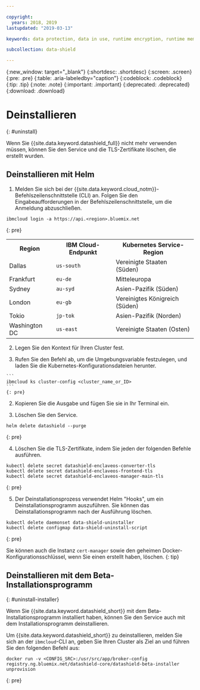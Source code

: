 ```yaml
---

copyright:
  years: 2018, 2019
lastupdated: "2019-03-13"

keywords: data protection, data in use, runtime encryption, runtime memory encryption, encrypted memory, intel sgx, software guard extensions, fortanix runtime encryption

subcollection: data-shield

---
```


{:new_window: target="_blank"}
{:shortdesc: .shortdesc}
{:screen: .screen}
{:pre: .pre}
{:table: .aria-labeledby="caption"}
{:codeblock: .codeblock}
{:tip: .tip}
{:note: .note}
{:important: .important}
{:deprecated: .deprecated}
{:download: .download}

# Deinstallieren
{: #uninstall}

Wenn Sie {{site.data.keyword.datashield_full}} nicht mehr verwenden müssen, können Sie den Service und die TLS-Zertifikate löschen, die erstellt wurden.


## Deinstallieren mit Helm

1. Melden Sie sich bei der {{site.data.keyword.cloud_notm}}-Befehlszeilenschnittstelle (CLI) an. Folgen Sie den Eingabeaufforderungen in der Befehlszeilenschnittstelle, um die Anmeldung abzuschließen.

  ```
  ibmcloud login -a https://api.<region>.bluemix.net
  ```
  {: pre}

  <table>
    <tr>
      <th>Region</th>
      <th>IBM Cloud-Endpunkt</th>
      <th>Kubernetes Service-Region</th>
    </tr>
    <tr>
      <td>Dallas</td>
      <td><code>us-south</code></td>
      <td>Vereinigte Staaten (Süden)</td>
    </tr>
    <tr>
      <td>Frankfurt</td>
      <td><code>eu-de</code></td>
      <td>Mitteleuropa</td>
    </tr>
    <tr>
      <td>Sydney</td>
      <td><code>au-syd</code></td>
      <td>Asien-Pazifik (Süden)</td>
    </tr>
    <tr>
      <td>London</td>
      <td><code>eu-gb</code></td>
      <td>Vereinigtes Königreich (Süden)</td>
    </tr>
    <tr>
      <td>Tokio</td>
      <td><code>jp-tok</code></td>
      <td>Asien-Pazifik (Norden)</td>
    </tr>
    <tr>
      <td>Washington DC</td>
      <td><code>us-east</code></td>
      <td>Vereinigte Staaten (Osten)</td>
    </tr>
  </table>

2. Legen Sie den Kontext für Ihren Cluster fest.

  1. Rufen Sie den Befehl ab, um die Umgebungsvariable festzulegen, und laden Sie die Kubernetes-Konfigurationsdateien herunter.

    ```
    ibmcloud ks cluster-config <cluster_name_or_ID>
    ```
    {: pre}

  2. Kopieren Sie die Ausgabe und fügen Sie sie in Ihr Terminal ein.

3. Löschen Sie den Service.

  ```
  helm delete datashield --purge
  ```
  {: pre}

4. Löschen Sie die TLS-Zertifikate, indem Sie jeden der folgenden Befehle ausführen.

  ```
  kubectl delete secret datashield-enclaveos-converter-tls
  kubectl delete secret datashield-enclaveos-frontend-tls
  kubectl delete secret datashield-enclaveos-manager-main-tls
  ```
  {: pre}

5. Der Deinstallationsprozess verwendet Helm "Hooks", um ein Deinstallationsprogramm auszuführen. Sie können das Deinstallationsprogramm nach der Ausführung löschen.

  ```
  kubectl delete daemonset data-shield-uninstaller
  kubectl delete configmap data-shield-uninstall-script
  ```
  {: pre}

Sie können auch die Instanz `cert-manager` sowie den geheimen Docker-Konfigurationsschlüssel, wenn Sie einen erstellt haben, löschen.
{: tip}



## Deinstallieren mit dem Beta-Installationsprogramm
{: #uninstall-installer}

Wenn Sie {{site.data.keyword.datashield_short}} mit dem Beta-Installationsprogramm installiert haben, können Sie den Service auch mit dem Installationsprogramm deinstallieren.

Um {{site.data.keyword.datashield_short}} zu deinstallieren, melden Sie sich an der `ibmcloud`-CLI an, geben Sie Ihren Cluster als Ziel an und führen Sie den folgenden Befehl aus:

  ```
  docker run -v <CONFIG_SRC>:/usr/src/app/broker-config registry.ng.bluemix.net/datashield-core/datashield-beta-installer unprovision
  ```
  {: pre}
